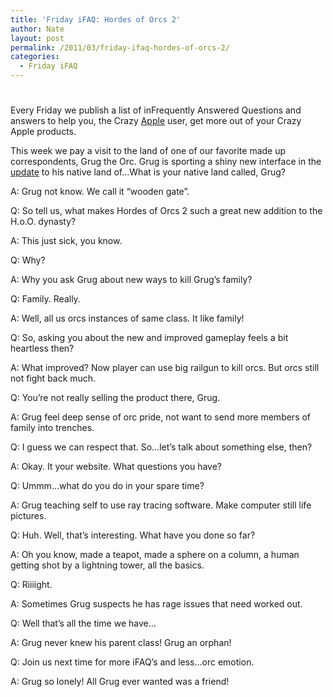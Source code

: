 ```yaml
---
title: 'Friday iFAQ: Hordes of Orcs 2'
author: Nate
layout: post
permalink: /2011/03/friday-ifaq-hordes-of-orcs-2/
categories:
  - Friday iFAQ
---
```

# 

Every Friday we publish a list of inFrequently Answered Questions and answers to help you, the Crazy [Apple][1] user, get more out of your Crazy Apple products.

 [1]: http://apple.com

This week we pay a visit to the land of one of our favorite made up correspondents, Grug the Orc. Grug is sporting a shiny new interface in the [update][2] to his native land of…What is your native land called, Grug?

 [2]: http://www.freeverse.com/mac/product/?id=9023

A: Grug not know. We call it “wooden gate”.

Q: So tell us, what makes Hordes of Orcs 2 such a great new addition to the H.o.O. dynasty?

A: This just sick, you know.

Q: Why?

A: Why you ask Grug about new ways to kill Grug’s family?

Q: Family. Really.

A: Well, all us orcs instances of same class. It like family! 

Q: So, asking you about the new and improved gameplay feels a bit heartless then?

A: What improved? Now player can use big railgun to kill orcs. But orcs still not fight back much.

Q: You’re not really selling the product there, Grug.

A: Grug feel deep sense of orc pride, not want to send more members of family into trenches.

Q: I guess we can respect that. So…let’s talk about something else, then?

A: Okay. It your website. What questions you have?

Q: Ummm…what do you do in your spare time?

A: Grug teaching self to use ray tracing software. Make computer still life pictures.

Q: Huh. Well, that’s interesting. What have you done so far?

A: Oh you know, made a teapot, made a sphere on a column, a human getting shot by a lightning tower, all the basics.

Q: Riiiight.

A: Sometimes Grug suspects he has rage issues that need worked out.

Q: Well that’s all the time we have…

A: Grug never knew his parent class! Grug an orphan!

Q: Join us next time for more iFAQ’s and less…orc emotion.

A: Grug so lonely! All Grug ever wanted was a friend!
